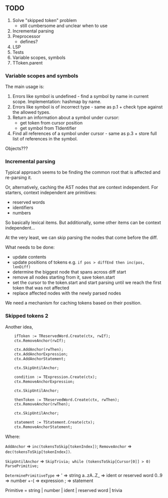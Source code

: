 ## TODO

1. Solve "skipped token" problem
    - still cumbersome and unclear when to use
2. Incremental parsing
3. Preprocessor
    - defines?
4. LSP
5. Tests
6. Variable scopes, symbols
7. TToken.parent

### Variable scopes and symbols

The main usage is:

1. Errors like symbol is undefined - find a symbol by name in current scope. Implementation: hashmap by name.
2. Errors like symbol is of incorrect type - same as p.1 + check type against the allowed types.
3. Return an information about a symbol under cursor:
    - get token from cursor position
    - get symbol from TIdentifier
4. Find all references of a symbol under cursor - same as p.3 + store full list of references in the symbol.

Objects???

### Incremental parsing

Typical approach seems to be finding the common root that is affected and re-parsing it.

Or, alternatively, caching the AST nodes that are context independent.
For starters, context independent are primitives:
- reserved words
- identifiers
- numbers

So basically lexical items. But additionally, some other items can be context independent...

At the very least, we can skip parsing the nodes that come before the diff.

What needs to be done:
- update contents
- update positions of tokens e.g. `if pos > diffEnd then inc(pos, lenDiff)`
- determine the biggest node that spans across diff start
- remove all nodes starting from it, save token.start
- set the cursor to the token.start and start parsing until we reach the first token that was not affected
- replace affected nodes with the newly parsed nodes

We need a mechanism for caching tokens based on their position.

### Skipped tokens 2

Another idea,

```pascal
    ifToken := TReservedWord.Create(ctx, rwIf);
    ctx.RemoveAnchor(rwIf);

    ctx.AddAnchor(rwThen);
    ctx.AddAnchorExpression;
    ctx.AddAnchorStatement;

    ctx.SkipUntilAnchor;

    condition := TExpression.Create(ctx);
    ctx.RemoveAnchorExpression;

    ctx.SkipUntilAnchor;

    thenToken := TReservedWord.Create(ctx, rwThen);
    ctx.RemoveAnchor(rwThen);

    ctx.SkipUntilAnchor;

    statement := TStatement.Create(ctx);
    ctx.RemoveAnchorStatement;
```

Where:

`AddAnchor` => `inc(tokensToSkip[tokenIndex])`;
`RemoveAnchor` => `dec(tokensToSkip[tokenIndex])`.

`SkipUntilAnchor` => `SkipTrivia; while (tokensToSkip[Cursor[0]] > 0) ParsePrimitive;`


`DeterminePrimitiveType` => ' => string
                            a..zA..Z_ => ident or reserved word
                            0..9 => number
                            +-( => expression
                            ; => statement

Primitive = string | number | ident | reserved word | trivia
